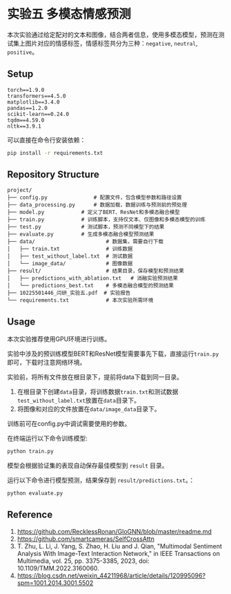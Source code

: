 # 实验五 多模态情感预测

本次实验通过给定配对的文本和图像，结合两者信息，使用多模态模型，预测在测试集上图片对应的情感标签，情感标签共分为三种：`negative`, `neutral`, `positive`。

## Setup
```
torch==1.9.0
transformers==4.5.0
matplotlib==3.4.0
pandas==1.2.0
scikit-learn==0.24.0
tqdm==4.59.0
nltk==3.9.1
```
可以直接在命令行安装依赖：
```bash
pip install -r requirements.txt
```


## Repository Structure

```
project/
├── config.py               # 配置文件，包含模型参数和路径设置
├── data_processing.py      # 数据加载，数据训练与预测前的预处理
├── model.py            # 定义了BERT、ResNet和多模态融合模型
├── train.py            # 训练脚本，支持仅文本、仅图像和多模态模型的训练
├── test.py             # 测试脚本，预测不同模型下的结果
├── evaluate.py         # 生成多模态融合模型预测结果
├── data/                       # 数据集，需要自行下载
│   ├── train.txt               # 训练数据
│   ├── test_without_label.txt  # 测试数据
│   └── image_data/             # 图像数据
├── result/                     # 结果目录，保存模型和预测结果
│   ├── predictions_with_ablation.txt   # 消融实验预测结果
│   └── predictions_best.txt    # 多模态融合模型的预测结果
├── 10225501446_闫研_实验五.pdf  # 实验报告
└── requirements.txt            # 本次实验所需环境
```

## Usage
本次实验推荐使用GPU环境进行训练。

实验中涉及的预训练模型BERT和ResNet模型需要事先下载，直接运行`train.py`即可，下载时注意网络环境。

实验前，将所有文件放在根目录下，提前将data下载到同一目录。
1. 在根目录下创建`data`目录，将训练数据`train.txt`和测试数据`test_without_label.txt`放置在`data`目录下。
2. 将图像和对应的文件放置在`data/image_data`目录下。

训练前可在config.py中调试需要使用的参数。

在终端运行以下命令训练模型:

```bash
python train.py
```

模型会根据验证集的表现自动保存最佳模型到 `result` 目录。

运行以下命令进行模型预测，结果保存到 `result/predictions.txt`。：

```bash
python evaluate.py
```


## Reference
1. https://github.com/RecklessRonan/GloGNN/blob/master/readme.md
2. https://github.com/smartcameras/SelfCrossAttn
3. T. Zhu, L. Li, J. Yang, S. Zhao, H. Liu and J. Qian, "Multimodal Sentiment Analysis With Image-Text Interaction Network," in IEEE Transactions on Multimedia, vol. 25, pp. 3375-3385, 2023, doi: 10.1109/TMM.2022.3160060.
4. https://blog.csdn.net/weixin_44211968/article/details/120995096?spm=1001.2014.3001.5502